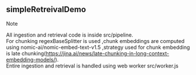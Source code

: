 ## simpleRetreivalDemo

> [!NOTE]  
> All ingestion and retrieval code is inside src/pipeline.<br>
> For chunking regexBaseSplitter is used ,chunk embeddings are computed using nomic-ai/nomic-embed-text-v1.5 ,strategy used for chunk embedding is late chunking(https://jina.ai/news/late-chunking-in-long-context-embedding-models/).<br>
> Entire ingestion and retrieval is handled using web worker src/worker.js<br>